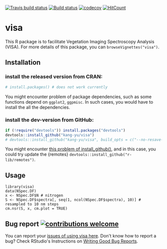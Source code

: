 [![Travis build status](https://travis-ci.org/kang-yu/visa.svg?branch=master)](https://travis-ci.org/kang-yu/visa)
[![Build status](https://ci.appveyor.com/api/projects/status/8rxdgcr4ro8ga0s4?svg=true)](https://ci.appveyor.com/project/kang-yu/visa)
[![codecov](https://codecov.io/gh/kang-yu/visa/branch/master/graph/badge.svg)](https://codecov.io/gh/kang-yu/visa)
[![HitCount](http://hits.dwyl.io/kang-yu/visa.svg)](http://hits.dwyl.io/kang-yu/visa)

# visa
This R package is to facilitate Vegetation Imaging Spectroscopy Analysis (VISA). For more details of this package, you can  `browseVignettes("visa")`. 


## Installation

### install the released version from CRAN:

``` r
# install.packages() # does not work currently
``` 

You might encounter problem of package dependencies, such as some functions depend on `ggplot2`, `ggpmisc`. In such cases, you would have to install the all the dependencies.


### install the dev-version from GitHub:

``` r
if (!require("devtools")) install.packages("devtools")
devtools::install_github("kang-yu/visa")
# devtools::install_github("kang-yu/visa", build_opts = c("--no-resave-data", "--no-manual") # to also install vignettes
``` 

You might encounter [this problem of install_github()](https://github.com/r-lib/devtools/issues/1978), and in this case, you could try update the {remotes} `devtools::install_github("r-lib/remotes")`.


## Usage

```
library(visa)
data(NSpec.DF)
x <- NSpec.DF$N # nitrogen
S <- NSpec.DF$spectra[, seq(1, ncol(NSpec.DF$spectra), 10)] # resampled to 10 nm steps
cm.nsr(S, x, cm.plot = TRUE)
```

## Bug report [![contributions welcome](https://img.shields.io/badge/contributions-welcome-brightgreen.svg?style=flat)](https://github.com/kang-yu/visa/issues)

You can report your [issues of using visa here](https://github.com/kang-yu/visa/issues). Don't know how to report a bug? Check RStudio's Instructions on [Writing Good Bug Reports](https://github.com/rstudio/rstudio/wiki/Writing-Good-Bug-Reports).

